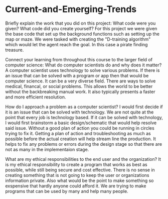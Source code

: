 # Current-and-Emerging-Trends

Briefly explain the work that you did on this project: What code were you given? What code did you create yourself?
For this project we were given the base code that set up the background functions such as setting up the map or maze. We were tasked with creating the "D-training algorithm" which would let the agent reach the goal. In this case a pirate finding treasure.

Connect your learning from throughout this course to the larger field of computer science:
What do computer scientists do and why does it matter?
A computer scientist uses technology to solve various problems. If there is an issue that can be solved with a program or app then that would be computer science. It can be a very diverse field. There are ways to solve medical, financal,  or social problems. This allows the world to be better without the backbreaking manual work. It also typically presents a faster and more efficient resolution.

How do I approach a problem as a computer scientist?
I would first decide if it is an issue that can be solved with technology. We are not quite at the point that every job is technology based. If it can be solved with technology, I would first brainstorm a basic design/schematic that would help resolve said issue. Without a good plan of action you could be running in circles trying to fix it. Getting a plan of action and troubleshooting as much as possible before the actual creation will help stream line the production. It helps to fix any problems or errors during the design stage so that there are not as many in the implementaion stage.

What are my ethical responsibilities to the end user and the organization?
It is my ethical responsibility to create a program that works as best as possible, while still being secure and cost effective. There is no sense in creating something that is not going to keep the user or organizations information private. Also what would be the point to make something so exspensive that hardly anyone could afford it. We are trying to make programs that can be used by many and help many people.
